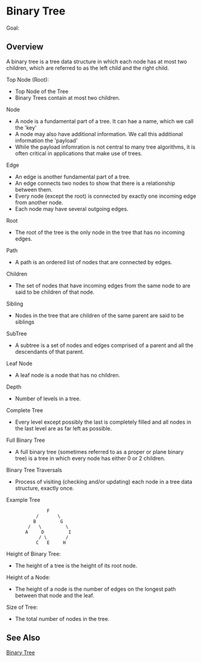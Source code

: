 # Binary Tree

Goal: 

## Overview

A binary tree is a tree data structure in which each node has at most two children, which are referred to as the left child and the right child.

Top Node (Root):
- Top Node of the Tree
- Binary Trees contain at most two children.

Node
- A node is a fundamental part of a tree. It can hae a name, which we call the 'key'
- A node may also have additional information. We call this additional information the 'payload'
- While the payload infomration is not central to many tree algorithms, it is often critical in applications that make use of trees.

Edge
- An edge is another fundamental part of a tree.
- An edge connects two nodes to show that there is a relationship between them.
- Every node (except the root) is connected by exactly one incoming edge from another node.
- Each node may have several outgoing edges.

Root 
- The root of the tree is the only node in the tree that has no incoming edges.

Path 
- A path is an ordered list of nodes that are connected by edges.

Children 
- The set of nodes that have incoming edges from the same node to are said to be children of that node.

Sibling
- Nodes in the tree that are children of the same parent are said to be siblings

SubTree
- A subtree is a set of nodes and edges comprised of a parent and all the descendants of that parent.

Leaf Node
- A leaf node is a node that has no children.

Depth
- Number of levels in a tree.

Complete Tree
- Every level except possibly the last is completely filled and all nodes in the last level are as far left as possible.

Full Binary Tree
- A full binary tree (sometimes referred to as a proper or plane binary tree) is a tree in which every node has either 0 or 2 children.

Binary Tree Traversals 
- Process of visiting (checking and/or updating) each node in a tree data structure, exactly once.

Example Tree

```
               F
           /       \
          B         G
        /   \         \
       A     D         I
            / \       /
           C   E     H
```

Height of Binary Tree:
- The height of a tree is the height of its root node.

Height of a  Node: 
- The height of a node is the number of edges on the longest path between that node and the leaf.

Size of Tree:
- The total number of nodes in the tree.

## See Also

[Binary Tree](https://en.wikipedia.org/wiki/Binary_tree)

